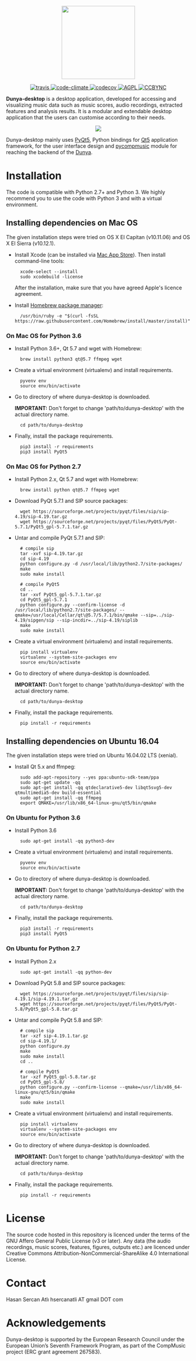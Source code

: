 <p align="center">
    <img src="https://github.com/MTG/dunya-desktop/blob/master/dunyadesktop_app/ui_files/icons/dunya-desktop-github.png" width="200">
</p>

<p align="center">
    <a target="_blank" href='https://travis-ci.org/MTG/dunya-desktop'>
		<img alt="travis" src="https://travis-ci.org/MTG/dunya-desktop.svg?branch=master"/>
	</a>    
	<a target="_blank" href='https://codeclimate.com/github/MTG/dunya-desktop'>
		<img alt="code-climate" src="https://codeclimate.com/github/MTG/dunya-desktop/badges/gpa.svg"/>
	</a>        
	<a target="_blank" href='https://codecov.io/gh/MTG/dunya-desktop'>
		<img alt="codecov" src="https://codecov.io/gh/MTG/dunya-desktop/branch/master/graph/badge.svg"/>
	</a>            
	<a target="_blank" href='https://www.gnu.org/licenses/agpl-3.0.html'>
		<img alt="AGPL" src="https://img.shields.io/badge/License-AGPL%20v3-blue.svg"/>
	</a>                
	<a target="_blank" href='https://creativecommons.org/licenses/by-nc/4.0/legalcode'>
		<img alt="CCBYNC" src="https://img.shields.io/badge/License-CC%20BY--NC--SA%204.0-lightgrey.svg"/>
	</a>
</p>

**Dunya-desktop** is a desktop application, developed for accessing  and visualizing music data such as music scores, audio recordings, extracted features and analysis  results. It is a modular and extendable desktop application that the users can customise according to their needs.

<p align="center">
    <img src="https://github.com/MTG/dunya-desktop/blob/master/resources/dunya-desktop-demo.gif">    
</p>

Dunya-desktop mainly uses [PyQt5](https://www.riverbankcomputing.com/software/pyqt/download5), Python bindings for [Qt5](https://www.qt.io/developers/) application framework, for the user interface design and [pycompmusic](https://github.com/MTG/pycompmusic) module for reaching the backend of the [Dunya](http://dunya.compmusic.upf.edu).


Installation
============
The code is compatible with Python 2.7+ and Python 3. We highly recommend you 
to use the code with Python 3 and with a virtual environment.


Installing dependencies on Mac OS
---------------------------------

The given installation steps were tried on OS X El Capitan (v10.11.06) and OS X 
El Sierra (v10.12.1).

* Install Xcode (can be installed via [Mac App Store](https://itunes.apple.com/en/app/xcode/id497799835?mt=12)).
Then install command-line tools:

        xcode-select --install
        sudo xcodebuild -license
    After the installation, make sure that you have agreed Apple's licence agreement.

* Install [Homebrew package manager](http://brew.sh/):

        /usr/bin/ruby -e "$(curl -fsSL https://raw.githubusercontent.com/Homebrew/install/master/install)"


### On Mac OS for Python 3.6

* Install Python 3.6+, Qt 5.7 and wget with Homebrew:
        
        brew install python3 qt@5.7 ffmpeg wget

* Create a virtual environment (virtualenv) and install requirements.
        
        pyvenv env
        source env/bin/activate
        
* Go to directory of where dunya-desktop is downloaded. 

    __IMPORTANT:__ Don't forget to change 'path/to/dunya-desktop' with the actual directory name.        
        
        cd path/to/dunya-desktop

* Finally, install the package requirements.

        pip3 install -r requirements
        pip3 install PyQt5
        

### On Mac OS for Python 2.7
        
* Install Python 2.x, Qt 5.7 and wget with Homebrew:
        
        brew install python qt@5.7 ffmpeg wget

* Download PyQt 5.7.1 and SIP source packages:

        wget https://sourceforge.net/projects/pyqt/files/sip/sip-4.19/sip-4.19.tar.gz
        wget https://sourceforge.net/projects/pyqt/files/PyQt5/PyQt-5.7.1/PyQt5_gpl-5.7.1.tar.gz

* Untar and compile PyQt 5.7.1 and SIP:
        
        # compile sip
        tar -xvf sip-4.19.tar.gz
        cd sip-4.19
        python configure.py -d /usr/local/lib/python2.7/site-packages/
        make
        sudo make install
        
        # compile PyQt5
        cd ..
        tar -xvf PyQt5_gpl-5.7.1.tar.gz
        cd PyQt5_gpl-5.7.1
        python configure.py --confirm-license -d /usr/local/lib/python2.7/site-packages/ --qmake=/usr/local/Cellar/qt\@5.7/5.7.1/bin/qmake --sip=../sip-4.19/sipgen/sip --sip-incdir=../sip-4.19/siplib
        make
        sudo make install

* Create a virtual environment (virtualenv) and install requirements.
        
        pip install virtualenv
        virtualenv --system-site-packages env
        source env/bin/activate
        
* Go to directory of where dunya-desktop is downloaded. 

    __IMPORTANT:__ Don't forget to change 'path/to/dunya-desktop' with the actual directory name.        
        
        cd path/to/dunya-desktop

* Finally, install the package requirements.

        pip install -r requirements


Installing dependencies on Ubuntu 16.04
---------------------------------------

The given installation steps were tried on Ubuntu 16.04.02 LTS (xenial).

* Install Qt 5.x and ffmpeg:
        
        sudo add-apt-repository --yes ppa:ubuntu-sdk-team/ppa
        sudo apt-get update -qq
        sudo apt-get install -qq qtdeclarative5-dev libqt5svg5-dev qtmultimedia5-dev build-essential 
        sudo apt-get install -qq ffmpeg
        export QMAKE=/usr/lib/x86_64-linux-gnu/qt5/bin/qmake


### On Ubuntu for Python 3.6

* Install Python 3.6

        sudo apt-get install -qq python3-dev

* Create a virtual environment (virtualenv) and install requirements.
        
        pyvenv env
        source env/bin/activate
        
* Go to directory of where dunya-desktop is downloaded. 

    __IMPORTANT:__ Don't forget to change 'path/to/dunya-desktop' with the actual directory name.        
        
        cd path/to/dunya-desktop

* Finally, install the package requirements.

        pip3 install -r requirements
        pip3 install PyQt5


### On Ubuntu for Python 2.7

* Install Python 2.x

        sudo apt-get install -qq python-dev

* Download PyQt 5.8 and SIP source packages:
        
        wget https://sourceforge.net/projects/pyqt/files/sip/sip-4.19.1/sip-4.19.1.tar.gz
        wget https://sourceforge.net/projects/pyqt/files/PyQt5/PyQt-5.8/PyQt5_gpl-5.8.tar.gz

* Untar and compile PyQt 5.8 and SIP:
        
        # compile sip
        tar -xzf sip-4.19.1.tar.gz
        cd sip-4.19.1/
        python configure.py
        make
        sudo make install
        cd ..
        
        # compile PyQt5
        tar -xzf PyQt5_gpl-5.8.tar.gz
        cd PyQt5_gpl-5.8/
        python configure.py --confirm-license --qmake=/usr/lib/x86_64-linux-gnu/qt5/bin/qmake
        make
        sudo make install

* Create a virtual environment (virtualenv) and install requirements.
        
        pip install virtualenv
        virtualenv --system-site-packages env
        source env/bin/activate
        
* Go to directory of where dunya-desktop is downloaded. 

    __IMPORTANT:__ Don't forget to change 'path/to/dunya-desktop' with the actual directory name.        
        
        cd path/to/dunya-desktop

* Finally, install the package requirements.

        pip install -r requirements

License
=======
The source code hosted in this repository is licenced under the terms of the GNU Affero General Public License (v3 or later). Any data (the audio recordings, music scores, features, figures, outputs etc.) are licenced under Creative Commons Attribution-NonCommercial-ShareAlike 4.0 International License.

Contact
=========
Hasan Sercan Atlı	hsercanatli	AT	gmail	DOT	com

Acknowledgements
================
Dunya-desktop is supported by the European Research Council under the European Union’s Seventh Framework Program, as part of the CompMusic project (ERC grant agreement 267583).
